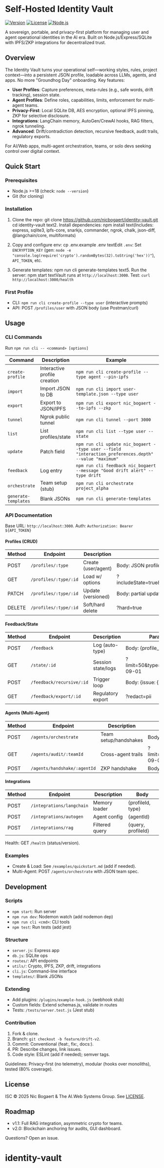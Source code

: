 # Self-Hosted Identity Vault

[![Version](https://img.shields.io/badge/version-1.0-blue.svg)](https://github.com/nicbogaert/identity-vault)
[![License](https://img.shields.io/badge/license-ISC-green.svg)](LICENSE)
[![Node.js](https://img.shields.io/badge/node-%5E18.0.0-green.svg)](https://nodejs.org)

A sovereign, portable, and privacy-first platform for managing user and agent operational identities in the AI era. Built on Node.js/Express/SQLite with IPFS/ZKP integrations for decentralized trust.

## Overview

The Identity Vault turns your operational self—working styles, rules, project context—into a persistent JSON profile, loadable across LLMs, agents, and apps. No more "Groundhog Day" onboarding. Key features:
- **User Profiles**: Capture preferences, meta-rules (e.g., safe words, drift tracking), session state.
- **Agent Profiles**: Define roles, capabilities, limits, enforcement for multi-agent teams.
- **Privacy-First**: Local SQLite DB, AES encryption, optional IPFS pinning, ZKP for selective disclosure.
- **Integrations**: LangChain memory, AutoGen/CrewAI hooks, RAG filters, ngrok tunneling.
- **Advanced**: Drift/contradiction detection, recursive feedback, audit trails, regulatory exports.

For AI/Web apps, multi-agent orchestration, teams, or solo devs seeking control over digital context.

## Quick Start

### Prerequisites
- Node.js >=18 (check: `node --version`)
- Git (for cloning)

### Installation
1. Clone the repo:
git clone https://github.com/nicbogaert/identity-vault.git
cd identity-vault
text2. Install dependencies:
npm install
text(Includes: express, sqlite3, ipfs-core, snarkjs, commander, ngrok, chalk, json-diff, @langchain/core, multiformats)

3. Copy and configure env:
cp .env.example .env
textEdit `.env`: Set `ENCRYPTION_KEY` (gen: `node -e "console.log(require('crypto').randomBytes(32).toString('hex'))"`), `API_TOKEN`, etc.

4. Generate templates:
npm run cli generate-templates
text5. Run the server:
npm start
textVault runs at `http://localhost:3000`. Test: `curl http://localhost:3000/health`

### First Profile
- CLI: `npm run cli create-profile --type user` (interactive prompts)
- API: POST `/profiles/user` with JSON body (use Postman/curl)

## Usage

### CLI Commands
Run `npm run cli -- <command> [options]`

| Command | Description | Example |
|---------|-------------|---------|
| `create-profile` | Interactive profile creation | `npm run cli create-profile --type agent --pin-ipfs` |
| `import` | Import JSON to DB | `npm run cli import user-template.json --type user` |
| `export` | Export to JSON/IPFS | `npm run cli export nic_bogaert --to-ipfs --zkp` |
| `tunnel` | Ngrok public tunnel | `npm run cli tunnel --port 3000` |
| `list` | List profiles/state | `npm run cli list --type user --state` |
| `update` | Patch field | `npm run cli update nic_bogaert --type user --field "interaction_preferences.depth" --value "maximum"` |
| `feedback` | Log entry | `npm run cli feedback nic_bogaert --message "Good drift alert" --type drift` |
| `orchestrate` | Team setup (stub) | `npm run cli orchestrate project_alpha` |
| `generate-templates` | Blank JSONs | `npm run cli generate-templates` |

### API Documentation
Base URL: `http://localhost:3000`. Auth: `Authorization: Bearer ${API_TOKEN}`

#### Profiles (CRUD)
| Method | Endpoint | Description | Params/Body |
|--------|----------|-------------|-------------|
| POST | `/profiles/:type` | Create (user/agent) | Body: JSON profile; ?pinToIPFS=true, ?zkpFields=field1,field2 |
| GET | `/profiles/:type/:id` | Load w/ options | ?includeState=true&includeLogs=true&zkpProof=true&fields=field1&safe_word=pause&redact=pii |
| PATCH | `/profiles/:type/:id` | Update (versioned) | Body: partial updates |
| DELETE | `/profiles/:type/:id` | Soft/hard delete | ?hard=true |

#### Feedback/State
| Method | Endpoint | Description | Params/Body |
|--------|----------|-------------|-------------|
| POST | `/feedback` | Log (auto-type) | Body: {profile_id, type, data} |
| GET | `/state/:id` | Session state/logs | ?limit=50&type=drift&since=2025-09-01 |
| POST | `/feedback/recursive/:id` | Trigger loop | Body: {issue: {...}} |
| GET | `/feedback/export/:id` | Regulatory export | ?redact=pii |

#### Agents (Multi-Agent)
| Method | Endpoint | Description | Params/Body |
|--------|----------|-------------|-------------|
| POST | `/agents/orchestrate` | Team setup/handshakes | Body: {teamId, agents: [...], tasks: [...]} |
| GET | `/agents/audit/:teamId` | Cross-agent trails | ?limit=100&agents=id1,id2&since=2025-09-01 |
| POST | `/agents/handshake/:agentId` | ZKP handshake | Body: {peerId, fields: [...]} |

#### Integrations
| Method | Endpoint | Description | Body |
|--------|----------|-------------|------|
| POST | `/integrations/langchain` | Memory loader | {profileId, type} |
| POST | `/integrations/autogen` | Agent config | {agentId} |
| POST | `/integrations/rag` | Filtered query | {query, profileId} |

Health: GET `/health` (status/version).

### Examples
- Create & Load: See `/examples/quickstart.md` (add if needed).
- Multi-Agent: POST `/agents/orchestrate` with JSON team spec.

## Development

### Scripts
- `npm start`: Run server
- `npm run dev`: Nodemon watch (add nodemon dep)
- `npm run cli <cmd>`: CLI tools
- `npm test`: Run tests (add jest)

### Structure
- `server.js`: Express app
- `db.js`: SQLite ops
- `routes/`: API endpoints
- `utils/`: Crypto, IPFS, ZKP, drift, integrations
- `cli.js`: Command-line interface
- `templates/`: Blank JSONs

### Extending
- Add plugins: `/plugins/example-hook.js` (webhook stub)
- Custom fields: Extend schemas.js, validate in routes
- Tests: `/tests/server.test.js` (Jest stub)

### Contribution
1. Fork & clone.
2. Branch: `git checkout -b feature/drift-v2`.
3. Commit: Conventional (feat:, fix:, docs:).
4. PR: Describe changes, link issues.
5. Code style: ESLint (add if needed); semver tags.

Guidelines: Privacy-first (no telemetry), modular (hooks over monoliths), tested (80% coverage).

## License
ISC © 2025 Nic Bogaert & The AI.Web Systems Group. See [LICENSE](LICENSE).

## Roadmap
- v1.1: Full RAG integration, asymmetric crypto for teams.
- v2.0: Blockchain anchoring for audits, GUI dashboard.

Questions? Open an issue.
# identity-vault
